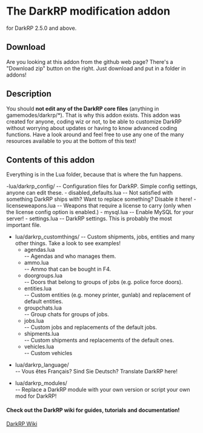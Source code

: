 The DarkRP modification addon
==================
for DarkRP 2.5.0 and above.

## Download ##
Are you looking at this addon from the github web page? There's a "Download zip" button on the right.
Just download and put in a folder in addons!

## Description ##
You should **not edit any of the DarkRP core files** (anything in gamemodes/darkrp/*). That is why this addon exists.
This addon was created for anyone, coding wiz or not, to be able to customize DarkRP without worrying about updates or having to know advanced coding functions. Have a look around and feel free to use any one of the many resources available to you at the bottom of this text!

## Contents of this addon ##
Everything is in the Lua folder, because that is where the fun happens.  

-lua/darkrp_config/        -- Configuration files for DarkRP. Simple config settings, anyone can edit these.
	- disabled_defaults.lua -- Not satisfied with something DarkRP ships with? Want to replace something? Disable it here!
	- licenseweapons.lua    -- Weapons that require a license to carry (only when the license config option is enabled.)
	- mysql.lua             -- Enable MySQL for your server!
	- settings.lua          -- DarkRP settings. This is probably the most important file.  

- lua/darkrp_customthings/  -- Custom shipments, jobs, entities and many other things. Take a look to see examples!
	- agendas.lua           
	  -- Agendas and who manages them.
	- ammo.lua             
	  -- Ammo that can be bought in F4.
	- doorgroups.lua        
	  -- Doors that belong to groups of jobs (e.g. police force doors).
	- entities.lua          
	  -- Custom entities (e.g. money printer, gunlab) and replacement of default entities.
	- groupchats.lua        
	  -- Group chats for groups of jobs.
	- jobs.lua              
	  -- Custom jobs and replacements of the default jobs.
	- shipments.lua         
	  -- Custom shipments and replacements of the default ones.
	- vehicles.lua          
	  -- Custom vehicles  

* lua/darkrp_language/      
  -- Vous êtes Français? Sind Sie Deutsch? Translate DarkRP here!  

* lua/darkrp_modules/       
  -- Replace a DarkRP module with your own version or script your own mod for DarkRP!  

#### Check out the DarkRP wiki for guides, tutorials and documentation! ####
[DarkRP Wiki](http://wiki.darkrp.com/index.php/Main_Page)
